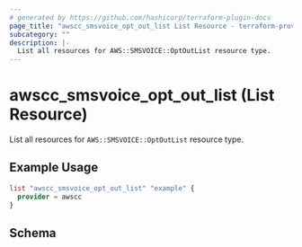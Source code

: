 ```yaml
---
# generated by https://github.com/hashicorp/terraform-plugin-docs
page_title: "awscc_smsvoice_opt_out_list List Resource - terraform-provider-awscc"
subcategory: ""
description: |-
  List all resources for AWS::SMSVOICE::OptOutList resource type.
---
```


# awscc_smsvoice_opt_out_list (List Resource)

List all resources for `AWS::SMSVOICE::OptOutList` resource type.

## Example Usage

```terraform
list "awscc_smsvoice_opt_out_list" "example" {
  provider = awscc
}
```

<!-- schema generated by tfplugindocs -->
## Schema
